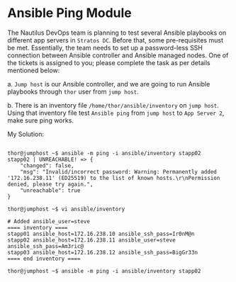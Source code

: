 # Ansible Ping Module

The Nautilus DevOps team is planning to test several Ansible playbooks on different app servers in `Stratos DC`. Before that, some pre-requisites must be met. Essentially, the team needs to set up a password-less SSH connection between Ansible controller and Ansible managed nodes. One of the tickets is assigned to you; please complete the task as per details mentioned below:

a. `Jump host` is our Ansible controller, and we are going to run Ansible playbooks through `thor` user from `jump host`.

b. There is an inventory file `/home/thor/ansible/inventory` on `jump host`. Using that inventory file test `Ansible ping` from `jump host` to `App Server 2`, make sure ping works.



My Solution:&#x20;

```

thor@jumphost ~$ ansible -m ping -i ansible/inventory stapp02
stapp02 | UNREACHABLE! => {
    "changed": false,
    "msg": "Invalid/incorrect password: Warning: Permanently added '172.16.238.11' (ED25519) to the list of known hosts.\r\nPermission denied, please try again.",
    "unreachable": true
}

thor@jumphost ~$ vi ansible/inventory 

# Added ansible_user=steve
==== inventory ====
stapp01 ansible_host=172.16.238.10 ansible_ssh_pass=Ir0nM@n
stapp02 ansible_host=172.16.238.11 ansible_user=steve ansible_ssh_pass=Am3ric@
stapp03 ansible_host=172.16.238.12 ansible_ssh_pass=BigGr33n
==== end inventory ====

thor@jumphost ~$ ansible -m ping -i ansible/inventory stapp02
```
